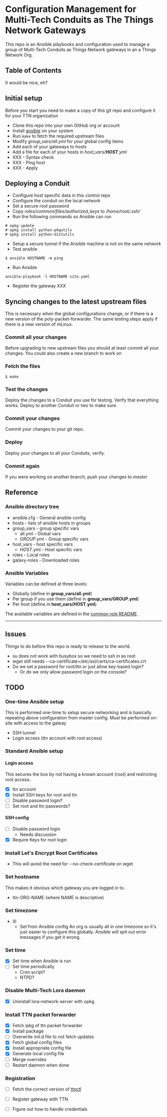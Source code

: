 # Configuration Management for Multi-Tech Conduits as The Things Network Gateways

This repo is an Ansible playbooks and configuration used to manage a
group of Multi-Tech Conduits as Things Network gateways in an a Things
Network Org.

## Table of Contents

It would be nice, eh?

## Initial setup
Before you start you need to make a copy of this git repo and
configure it for your TTN organization

+ Clone this repo into your own GitHub org or account
+ Install [ansible](XXX) on your system
+ Run ```make``` to fetch the required upstream files
+ Modify *group_vars/all.yml* for your global config items
+ Add each of your gateways to *hosts*
+ Add a file for each of your hosts in *host_vars/**HOST**.yml*
+ XXX - Syntax check
+ XXX - Ping host
+ XXX - Apply

## Deploying a Conduit
+ Configure host specific data in this control repo
+ Configure the conduit on the local network
+ Set a secure root password
+ Copy *roles/common/files/authorized_keys* to */home/root/.ssh/*
+ Run the following commands so Ansible can run
```
# opkg update
# opkg install python-pkgutils
# opkg install python-distutils
```
+ Setup a secure tunnel if the Ansible machine is not on the same network
+ Test ansible
```
$ ansible HOSTNAME -m ping
```
+ Run Ansible
```
ansible-playbook -l HOSTNAME site.yaml
```
+ Register the gateway
XXX

## Syncing changes to the latest upstream files
This is necessary when the global configurations change, or if there
is a new version of the poly-packet-forwarder.  The same testing steps
apply if there is a new version of mLinux.

### Commit all your changes
Before upgrading to new upstream files you should at least commit all
your changes.  You could also create a new branch to work on
### Fetch the files
```$ make```
### Test the changes
Deploy the changes to a Conduit you use for testing.  Verify that
everything works.  Deploy to another Conduit or two to make sure.
### Commit your changes
Commit your changes to your git repo.
### Deploy
Deploy your changes to all your Conduits, verify.
### Commit again
If you were working on another branch, push your changes to *master*

## Reference

### Ansible directory tree
+ ansible.cfg - General ansible config
+ hosts - lists of ansible hosts in groups
+ group_vars - group specific vars
    + all.yml - Global vars
    + *GROUP*.yml - Group specific vars
+ host_vars - host specific vars
    + *HOST*.yml - Host specific vars
+ roles - Local roles
+ galaxy-roles - Downloaded roles

### Ansible Variables
Variables can be defined at three levels:
+ Globally (define in **group_vars/all.yml**)
+ Per group if you use them (define in **group_vars/GROUP.yml**)
+ Per host (define in **host_vars/HOST.yml**)

The available variables are defined in the [common role README](roles/common/README.md).

---

## Issues
Things to do before this repo is ready to release to the world.

+ su does not work with busybox so we need to ssh in as root
+ wget still needs --ca-certificate=/etc/ssl/certs/ca-certificates.crt
+ Do we set a password for root/ttn or just allow key-based login?
    + Or do we only allow password login on the console?


## TODO

### One-time Ansible setup
This is performed one-time to setup secure networking and is basically
repeating above configuration from master config.  Must be performed
on-site with access to the gateay
+ SSH tunnel
+ Login access (ttn account with root access)
### Standard Ansible setup
#### Login access
This secures the box by not having a known account (root) and
restricting root access.
+ [X] ttn account
+ [X] Install SSH keys for root and ttn
+ [ ] Disable password login?
+ [ ] Set root and ttn passwords?
#### SSH config
+ [ ] Disable password login
    + Needs discussion
+ [X] Require Keys for root login
### Install Let's Encrypt Root Certificates
+ This will avoid the need for --no-check-certificate on wget
### Set hostname
This makes it obvious which gateway you are logged in to.
+ ttn-ORG-NAME (where NAME is descriptive)
### Set timezone
+ [X] - Set from Ansible config
An org is usually all in one timezone so it's just easier to configure
this globally.  Ansible will spit out error messages if you get it wrong.
### Set time
+ [X] Set time when Ansible is run
+ [ ] Set time periodically
   + Cron script?
   + NTPD?
### Disable Multi-Tech Lora daemon
+ [X] Uninstall lora-network-server with opkg
### Install TTN packet forwarder
+ [X] Fetch ipkg of ttn packet forwarder
+ [X] Install package
+ [ ] Overwrite init.d file to not fetch updates
+ [X] Fetch global config files
+ [X] Install appropriate config file
+ [X] Generate local config file
+ [ ] Merge overrides
+ [ ] Restart daemon when done

### Registration
+ [ ] Fetch the correct version of [ttnctl](https://www.thethingsnetwork.org/docs/network/cli/quick-start.html#device-management)
+ [ ] Register gateway with TTN
+ [ ] Figure out how to handle credentials


